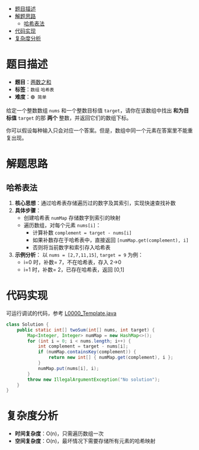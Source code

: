 
- [题目描述](#%E9%A2%98%E7%9B%AE%E6%8F%8F%E8%BF%B0)
- [解题思路](#%E8%A7%A3%E9%A2%98%E6%80%9D%E8%B7%AF)
    - [哈希表法](#%E5%93%88%E5%B8%8C%E8%A1%A8%E6%B3%95)
- [代码实现](#%E4%BB%A3%E7%A0%81%E5%AE%9E%E7%8E%B0)
- [复杂度分析](#%E5%A4%8D%E6%9D%82%E5%BA%A6%E5%88%86%E6%9E%90)

# 题目描述

- **题目**：[两数之和](https://leetcode.cn/problems/two-sum/description/) 
- **标签**：`数组` `哈希表`
- **难度**：`🟢 简单`

给定一个整数数组 `nums` 和一个整数目标值 `target`，请你在该数组中找出 **和为目标值** `target` 的那 **两个** 整数，并返回它们的数组下标。

你可以假设每种输入只会对应一个答案。但是，数组中同一个元素在答案里不能重复出现。

# 解题思路

## 哈希表法
1. **核心思想**：通过哈希表存储遍历过的数字及其索引，实现快速查找补数
2. **具体步骤**：
   - 创建哈希表 `numMap` 存储数字到索引的映射
   - 遍历数组，对每个元素 `nums[i]`：
     - 计算补数 `complement = target - nums[i]`
     - 如果补数存在于哈希表中，直接返回 `[numMap.get(complement), i]`
     - 否则将当前数字和索引存入哈希表
3. **示例分析**：
   以 `nums = [2,7,11,15]`, `target = 9` 为例：
   - i=0 时，补数= 7，不在哈希表，存入 2→0
   - i=1 时，补数= 2，已存在哈希表，返回 [0,1]

# 代码实现

可运行调试的代码，参考 [L0000_Template.java](../src/main/java/L0000_Template.java)

```java
class Solution {
    public static int[] twoSum(int[] nums, int target) {
        Map<Integer, Integer> numMap = new HashMap<>();
        for (int i = 0; i < nums.length; i++) {
            int complement = target - nums[i];
            if (numMap.containsKey(complement)) {
                return new int[] { numMap.get(complement), i };
            }
            numMap.put(nums[i], i);
        }
        throw new IllegalArgumentException("No solution");
    }
}
```

# 复杂度分析
- **时间复杂度**：O(n)，只需遍历数组一次
- **空间复杂度**：O(n)，最坏情况下需要存储所有元素的哈希映射
